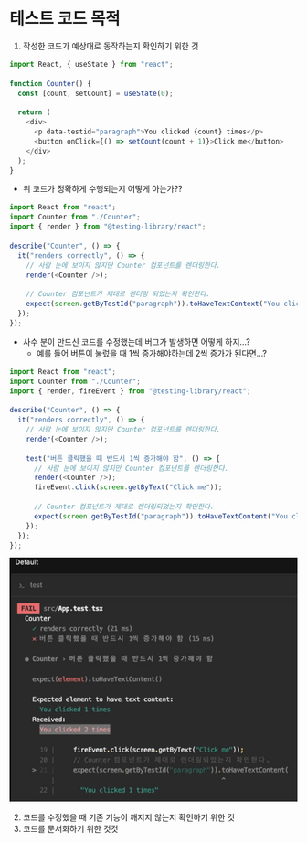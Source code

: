 # 테스트 코드 목적

1. 작성한 코드가 예상대로 동작하는지 확인하기 위한 것

```js
import React, { useState } from "react";

function Counter() {
  const [count, setCount] = useState(0);

  return (
    <div>
      <p data-testid="paragraph">You clicked {count} times</p>
      <button onClick={() => setCount(count + 1)}>Click me</button>
    </div>
  );
}
```

- 위 코드가 정확하게 수행되는지 어떻게 아는가??

```js
import React from "react";
import Counter from "./Counter";
import { render } from "@testing-library/react";

describe("Counter", () => {
  it("renders correctly", () => {
    // 사람 눈에 보이지 않지만 Counter 컴포넌트를 렌더링한다.
    render(<Counter />);

    // Counter 컴포넌트가 제대로 렌더링 되었는지 확인한다.
    expect(screen.getByTestId("paragraph")).toHaveTextContext("You clicked 0 times");
  });
});
```

- 사수 분이 만드신 코드를 수정했는데 버그가 발생하면 어떻게 하지...?
  - 예를 들어 버튼이 눌렀을 때 1씩 증가해야하는데 2씩 증가가 된다면...?

```js
import React from "react";
import Counter from "./Counter";
import { render, fireEvent } from "@testing-library/react";

describe("Counter", () => {
  it("renders correctly", () => {
    // 사람 눈에 보이지 않지만 Counter 컴포넌트를 렌더링한다.
    render(<Counter />);

    test("버튼 클릭했을 때 반드시 1씩 증가해야 함", () => {
      // 사람 눈에 보이지 않지만 Counter 컴포넌트를 렌더링한다.
      render(<Counter />);
      fireEvent.click(screen.getByText("Click me"));

      // Counter 컴포넌트가 제대로 렌더링되었는지 확인한다.
      expect(screen.getByTestId("paragraph")).toHaveTextContent("You clicked 1 times");
    });
  });
});
```

![테스트 에러 이미지지](img/frontend/testcode/1.png)

2. 코드를 수정했을 때 기존 기능이 깨지지 않는지 확인하기 위한 것
3. 코드를 문서화하기 위한 것것
